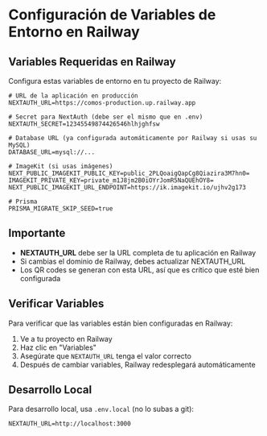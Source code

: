 # Configuración de Variables de Entorno en Railway

## Variables Requeridas en Railway

Configura estas variables de entorno en tu proyecto de Railway:

```env
# URL de la aplicación en producción
NEXTAUTH_URL=https://comos-production.up.railway.app

# Secret para NextAuth (debe ser el mismo que en .env)
NEXTAUTH_SECRET=12345549874426546hlhjghfsw

# Database URL (ya configurada automáticamente por Railway si usas su MySQL)
DATABASE_URL=mysql://...

# ImageKit (si usas imágenes)
NEXT_PUBLIC_IMAGEKIT_PUBLIC_KEY=public_2PLQoaigQapCg8Qiazira3M7hn0=
IMAGEKIT_PRIVATE_KEY=private_m1J8jm2B0iOYrJomR5NaQUEhOY8=
NEXT_PUBLIC_IMAGEKIT_URL_ENDPOINT=https://ik.imagekit.io/ujhv2g173

# Prisma
PRISMA_MIGRATE_SKIP_SEED=true
```

## Importante

- **NEXTAUTH_URL** debe ser la URL completa de tu aplicación en Railway
- Si cambias el dominio de Railway, debes actualizar NEXTAUTH_URL
- Los QR codes se generan con esta URL, así que es crítico que esté bien configurada

## Verificar Variables

Para verificar que las variables están bien configuradas en Railway:

1. Ve a tu proyecto en Railway
2. Haz clic en "Variables"
3. Asegúrate que `NEXTAUTH_URL` tenga el valor correcto
4. Después de cambiar variables, Railway redesplegará automáticamente

## Desarrollo Local

Para desarrollo local, usa `.env.local` (no lo subas a git):

```env
NEXTAUTH_URL=http://localhost:3000
```
